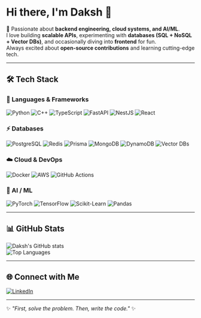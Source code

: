 # Hi there, I'm Daksh 👋  

🚀 Passionate about **backend engineering, cloud systems, and AI/ML**.  
I love building **scalable APIs**, experimenting with **databases (SQL + NoSQL + Vector DBs)**, and occasionally diving into **frontend** for fun.  
Always excited about **open-source contributions** and learning cutting-edge tech.  

---

## 🛠️ Tech Stack  

### 🚀 Languages & Frameworks  
![Python](https://img.shields.io/badge/Python-3776AB?logo=python&logoColor=white)
![C++](https://img.shields.io/badge/C++-00599C?logo=c%2B%2B&logoColor=white)
![TypeScript](https://img.shields.io/badge/TypeScript-3178C6?logo=typescript&logoColor=white)
![FastAPI](https://img.shields.io/badge/FastAPI-009688?logo=fastapi&logoColor=white)
![NestJS](https://img.shields.io/badge/NestJS-E0234E?logo=nestjs&logoColor=white)
![React](https://img.shields.io/badge/React-20232A?logo=react&logoColor=61DAFB)

### ⚡ Databases  
![PostgreSQL](https://img.shields.io/badge/PostgreSQL-4169E1?logo=postgresql&logoColor=white)
![Redis](https://img.shields.io/badge/Redis-DC382D?logo=redis&logoColor=white)
![Prisma](https://img.shields.io/badge/Prisma-2D3748?logo=prisma&logoColor=white)
![MongoDB](https://img.shields.io/badge/MongoDB-47A248?logo=mongodb&logoColor=white)
![DynamoDB](https://img.shields.io/badge/DynamoDB-4053D6?logo=amazondynamodb&logoColor=white)
![Vector DBs](https://img.shields.io/badge/Vector%20DBs-FF6F00?logo=apache&logoColor=white)

### ☁️ Cloud & DevOps  
![Docker](https://img.shields.io/badge/Docker-2496ED?logo=docker&logoColor=white)
![AWS](https://img.shields.io/badge/AWS-FF9900?logo=amazonaws&logoColor=white)
![GitHub Actions](https://img.shields.io/badge/GitHub_Actions-2088FF?logo=github-actions&logoColor=white)

### 🤖 AI / ML  
![PyTorch](https://img.shields.io/badge/PyTorch-EE4C2C?logo=pytorch&logoColor=white)
![TensorFlow](https://img.shields.io/badge/TensorFlow-FF6F00?logo=tensorflow&logoColor=white)
![Scikit-Learn](https://img.shields.io/badge/Scikit--Learn-F7931E?logo=scikitlearn&logoColor=white)
![Pandas](https://img.shields.io/badge/Pandas-150458?logo=pandas&logoColor=white)

---


## 📊 GitHub Stats  

![Daksh's GitHub stats](https://github-readme-stats.vercel.app/api?username=daksh2916&show_icons=true&theme=tokyonight&cache_seconds=864000)  
![Top Languages](https://github-readme-stats.vercel.app/api/top-langs/?username=daksh2916&layout=compact&theme=tokyonight&cache_seconds=864000)  

---


## 🌐 Connect with Me  

[![LinkedIn](https://img.shields.io/badge/LinkedIn-0A66C2?logo=linkedin&logoColor=white)](www.linkedin.com/in/daksh-tiwari-219583222)  


---

✨ _"First, solve the problem. Then, write the code."_ ✨


